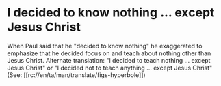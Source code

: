 # I decided to know nothing ... except Jesus Christ

When Paul said that he "decided to know nothing" he exaggerated to emphasize that he decided focus on and teach about nothing other than Jesus Christ. Alternate translation: "I decided to teach nothing ... except Jesus Christ" or "I decided not to teach anything ... except Jesus Christ" (See: [[rc://en/ta/man/translate/figs-hyperbole]])

